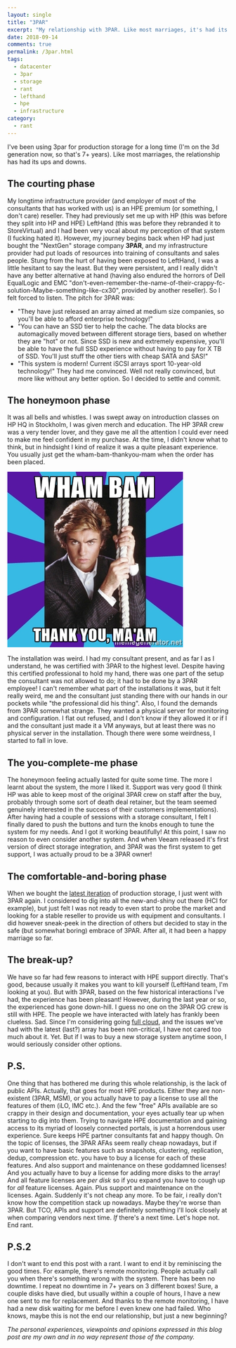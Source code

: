 ```yaml
---
layout: single
title: "3PAR"
excerpt: "My relationship with 3PAR. Like most marriages, it's had its ups and downs throughout the years."
date: 2018-09-14
comments: true
permalink: /3par.html
tags:
  - datacenter
  - 3par
  - storage
  - rant
  - lefthand
  - hpe
  - infrastructure
category:
  - rant
---
```

I've been using 3par for production storage for a long time (I'm on the 3d generation now, so that's 7+ years). Like most marriages, the relationship has had its ups and downs.

## The courting phase
My longtime infrastructure provider (and employer of most of the consultants that has worked with us) is an HPE premium (or something, I don't care) reseller. They had previously set me up with HP (this was before they split into HP and HPE) LeftHand (this was before they rebranded it to StoreVirtual) and I had been very vocal about my perception of that system (I fucking hated it).
However, my journey begins back when HP had just bought the "NextGen" storage company **3PAR**, and my infrastructure provider had put loads of resources into training of consultants and sales people.
Stung from the hurt of having been exposed to LeftHand, I was a little hesitant to say the least. But they were persistent, and I really didn't have any better alternative at hand (having also endured the horrors of Dell EqualLogic and EMC "don't-even-remember-the-name-of-their-crappy-fc-solution-Maybe-something-like-cx30", provided by another reseller). So I felt forced to listen.
The pitch for 3PAR was:
- "They have just released an array aimed at medium size companies, so you'll be able to afford enterprise technology!"
- "You can have an SSD tier to help the cache. The data blocks are automagically moved between different storage tiers, based on whether they are "hot" or not. Since SSD is new and extremely expensive, you'll be able to have the full SSD experience without having to pay for X TB of SSD. You'll just stuff the other tiers with cheap SATA and SAS!"
- "This system is modern! Current iSCSI arrays sport 10-year-old technology!"
They had me convinced. Well not really convinced, but more like without any better option.
So I decided to settle and commit.

## The honeymoon phase
It was all bells and whistles. I was swept away on introduction classes on HP HQ in Stockholm, I was given merch and education. The HP 3PAR crew was a very tender lover, and they gave me all the attention I could ever need to make me feel confident in my purchase. 
At the time, I didn't know what to think, but in hindsight I kind of realize it was a quite pleasant experience. You usually just get the wham-bam-thankyou-mam when the order has been placed.

![Wham](/assets/images/wham.jpg)

The installation was weird. I had my consultant present, and as far I as I understand, he was certified with 3PAR to the highest level. Despite having this certified professional to hold my hand, there was one part of the setup the consultant was not allowed to do; it had to be done by a 3PAR employee!
I can't remember what part of the installations it was, but it felt really weird, me and the consultant just standing there with our hands in our pockets while "the professional did his thing". 
Also, I found the demands from 3PAR somewhat strange. They wanted a physical server for monitoring and configuration. I flat out refused, and I don't know if they allowed it or if I and the consultant just made it a VM anyways, but at least there was no physical server in the installation.
Though there were some weirdness, I started to fall in love. 

## The you-complete-me phase
The honeymoon feeling actually lasted for quite some time. The more I learnt about the system, the more I liked it. Support was very good (I think HP was able to keep most of the original 3PAR crew on staff after the buy, probably through some sort of death deal retainer, but the team seemed genuinely interested in the success of their customers implementations).
After having had a couple of sessions with a storage consultant, I felt I finally dared to push the buttons and turn the knobs enough to tune the system for my needs.
And I got it working beautifully!
At this point, I saw no reason to even consider another system.
And when Veeam released it's first version of direct storage integration, and 3PAR was the first system to get support, I was actually proud to be a 3PAR owner!

## The comfortable-and-boring phase
When we bought the [latest iteration](/Consolidated-Data-Center.html) of production storage, I just went with 3PAR again. I considered to dig into all the new-and-shiny out there (HCI for example), but just felt I was not ready to even start to probe the market and looking for a stable reseller to provide us with equipment and consultants.
I did however sneak-peek in the direction of others but decided to stay in the safe (but somewhat boring) embrace of 3PAR. 
After all, it had been a happy marriage so far.

## The break-up?
We have so far had few reasons to interact with HPE support directly. That's good, because usually it makes you want to kill yourself (LeftHand team, I'm looking at you). But with 3PAR, based on the few historical interactions I've had, the experience has been pleasant!
However, during the last year or so, the experienced has gone down-hill. I guess no one on the 3PAR OG crew is still with HPE. The people we have interacted with lately has frankly been clueless.
Sad.
Since I'm considering going [full cloud](/Forever-Hybrid.html), and the issues we've had with the latest (last?) array has been non-critical, I have not cared too much about it. 
Yet.
But if I was to buy a new storage system anytime soon, I would seriously consider other options.

## P.S.
One thing that has bothered me during this whole relationship, is the lack of public APIs. Actually, that goes for most HPE products. Either they are non-existent (3PAR, MSM), or you actually have to pay a license to use all the features of them (iLO, IMC etc.). And the few "free" APIs available are so crappy in their design and documentation, your eyes actually tear up when starting to dig into them. Trying to navigate HPE documentation and gaining access to its myriad of loosely connected portals, is just a horrendous user experience. Sure keeps HPE partner consultants fat and happy though.
On the topic of licenses, the 3PAR AFAs seem really cheap nowadays, but if you want to have basic features such as snapshots, clustering, replication, dedup, compression etc. you have to buy a license for each of these features. And also support and maintenance on these goddamned licenses! And you actually have to buy a license for adding more disks to the array! And all feature licenses are *per disk* so if you expand you have to cough up for *all* feature licenses. Again. Plus support and maintenance on the licenses. Again. Suddenly it's not cheap any more. 
To be fair, i really don't know how the competition stack up nowadays. Maybe they're worse than 3PAR.
But TCO, APIs and support are definitely something I'll look closely at when comparing vendors next time. 
*If* there's a next time.
Let's hope not.
End rant.

## P.S.2
I don't want to end this post with a rant. I want to end it by reminiscing the good times. 
For example, there's remote monitoring. People actually call you when there's something wrong with the system. 
There has been no downtime. I repeat no downtime in 7+ years on 3 different boxes! Sure, a couple disks have died, but usually within a couple of hours, I have a new one sent to me for replacement. And thanks to the remote monitoring, I have had a new disk waiting for me before I even knew one had failed.
Who knows, maybe this is not the end our relationship, but just a new beginning? 

*The personal experiences, viewpoints and opinions expressed in this blog post are my own and in no way represent those of the company.*

